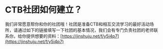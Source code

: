 # CTB社团如何建立？

我们非常愿意帮你和你的社团哦！社团是准备CTB和相互交流学习的最好活动场所，请通过如下的链接填写一下社团的基本情况，我们会有专门负责社团的老师联系你，给你提供想要的资料：[https://jinshuju.net/f/y5i4p7](https://jinshuju.net/f/y5i4p7)

